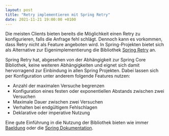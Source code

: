 ```yaml
---
layout: post
title: "Retry implementieren mit Spring Retry"
date: 2021-11-21 19:00:00 +0100
---
```


Die meisten Clients bieten bereits die Möglichkeit einen Retry zu konfigurieren, falls die Anfrage fehl schlägt.
Dennoch kann es vorkommen, dass Retry nicht als Feature angeboten wird.
In Spring-Projekten bietet sich als Alternative zur Eigenimplementierung die Bibliothek [Spring Retry](https://github.com/spring-projects/spring-retry) an.

Spring Retry hat, abgesehen von der Abhängigkeit zur Spring Core Bibliothek, keine weiteren Abhängigkeiten und eignet sich damit hervorragend zur Einbindung in allen Spring Projekten.
Dabei lassen sich per Konfiguration unter anderem folgende Features nutzen:

* Anzahl der maximalen Versuche begrenzen
* Konfiguration eines festen oder exponentiellen Abstands zwischen zwei Versuchen
* Maximale Dauer zwischen zwei Versuchen
* Verhalten bei endgültigem Fehlschlagen
* Deklarative oder imperative Nutzung

Eine gute Einführung in die Nutzung der Bibliothek bieten wie immer [Baeldung](https://www.baeldung.com/spring-retry) oder die [Spring Dokumentation](https://docs.spring.io/spring-batch/docs/current/reference/html/retry.html).